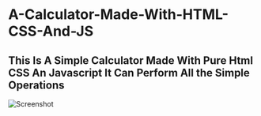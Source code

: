 # A-Calculator-Made-With-HTML-CSS-And-JS
## This Is A Simple Calculator Made With Pure Html CSS An Javascript It Can Perform  All the Simple Operations

![Screenshot]()
